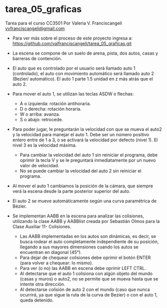 # tarea_05_graficas
Tarea para el curso CC3501
Por Valeria V. Franciscangeli
vvfranciscangeli@gmail.com

- Para ver más sobre el proceso de este proyecto ingresa a:
https://github.com/valfranciscangeli/tarea_05_graficas.git

- La escena se compone de un suelo de arena, pista, dos autos, casas y barreras de contención.

- El auto que es controlado por el usuario será llamado auto 1 (controlado), el auto con movimiento automático será llamado auto 2 (Bezier/ automático). El auto 1 parte 1.5 unidad en z más atrás que el auto 2.

- Para mover el auto 1, se utilizan las teclas ASDW o flechas:
  - A o izquierda: rotación antihoraria.
  - D o derecha: rotación horaria.
  - W o arriba: avanza.
  - S o abajo: retrocede.

- Para poder jugar, le preguntarán la velocidad con que se mueva el auto2 y la velocidad para manejar el auto 1. Debe ser un número positivo entero entre de 1 a 3, o se activará la velocidad por defecto (nivel 1). El nivel 3 es la velocidad máxima. 
	- Para cambiar la velocidad del auto 1 sin reiniciar el programa, debe oprimir la tecla V y se le preguntará inmediatamente por un nuevo valor de velocidad.
	- No se puede cambiar la velocidad del auto 2 sin reiniciar el programa. 

- Al mover el auto 1 cambiamos la posición de la cámara, que siempre verá la escena desde la parte posterior superior del auto.
- El auto 2 se mueve automáticamente según una curva paramétrica de Bézier.

- Se implementan AABB en la escena para analizar las colisiones, utilizando la clase AABB y AABBlist creada por Sebastián Olmos para la Clase Auxiliar 11- Colisiones. 
    - Las AABB implementadas en los autos son dinámicas, es decir, se busca rodear el auto completamente independiente de su posición, llegando a sus mayores dimensiones cuando los autos se encuentran en diagonal (45°). 
    - Para dejar de chequear colisiones debe oprimir el botón ENTER (para volver a chequear: lo mismo). 
    - Para ver (o no) las AABB en escena debe oprimir LEFT CTRL. 
    - Al detectarse que el auto 1 colisiona con algún objeto del mundo (casas y muros) o auto2, no se permite que se mueva hasta que se intente otra dirección. 
    - Al detectarse colisión de auto 2 con el mundo (caso que nunca ocurrirá, ya que sigue la ruta de la curva de Bezier) o con el auto 1, queda detenido.
    



